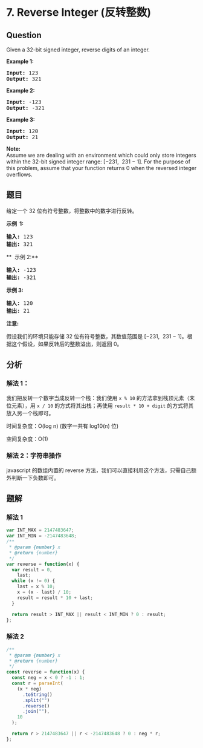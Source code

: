 # 7. Reverse Integer (反转整数)

## Question

Given a 32-bit signed integer, reverse digits of an integer.

**Example 1:**

<pre><strong>Input:</strong> 123
<strong>Output:</strong> 321
</pre>

**Example 2:**

<pre><strong>Input:</strong> -123
<strong>Output:</strong> -321
</pre>

**Example 3:**

<pre><strong>Input:</strong> 120
<strong>Output:</strong> 21
</pre>

**Note:**  
Assume we are dealing with an environment which could only store integers within the 32-bit signed integer range: \[−231,  231 − 1\]. For the purpose of this problem, assume that your function returns 0 when the reversed integer overflows.

## 题目

给定一个 32 位有符号整数，将整数中的数字进行反转。

**示例  1:**

<pre><strong>输入:</strong> 123
<strong>输出:</strong> 321
</pre>

**  示例 2:**

<pre><strong>输入:</strong> -123
<strong>输出:</strong> -321
</pre>

**示例 3:**

<pre><strong>输入:</strong> 120
<strong>输出:</strong> 21
</pre>

**注意:**

假设我们的环境只能存储 32 位有符号整数，其数值范围是 \[−231,  231 − 1\]。根据这个假设，如果反转后的整数溢出，则返回 0。

## 分析

### 解法 1：

我们把反转一个数字当成反转一个栈：我们使用 `x % 10` 的方法拿到栈顶元素（末位元素），用 `x / 10` 的方式将其出栈；再使用 `result * 10 + digit` 的方式将其放入另一个栈即可。

时间复杂度：O(log n) (数字一共有 log10(n) 位)

空间复杂度：O(1)

### 解法 2：字符串操作

javascript 的数组内置的 reverse 方法，我们可以直接利用这个方法，只需自己额外判断一下负数即可。

## 题解

### 解法 1

```javascript
var INT_MAX = 2147483647;
var INT_MIN = -2147483648;
/**
 * @param {number} x
 * @return {number}
 */
var reverse = function(x) {
  var result = 0,
    last;
  while (x != 0) {
    last = x % 10;
    x = (x - last) / 10;
    result = result * 10 + last;
  }

  return result > INT_MAX || result < INT_MIN ? 0 : result;
};
```

### 解法 2

```javascript
/**
 * @param {number} x
 * @return {number}
 */
const reverse = function(x) {
  const neg = x < 0 ? -1 : 1;
  const r = parseInt(
    (x * neg)
      .toString()
      .split("")
      .reverse()
      .join(""),
    10
  );

  return r > 2147483647 || r < -2147483648 ? 0 : neg * r;
};
```
